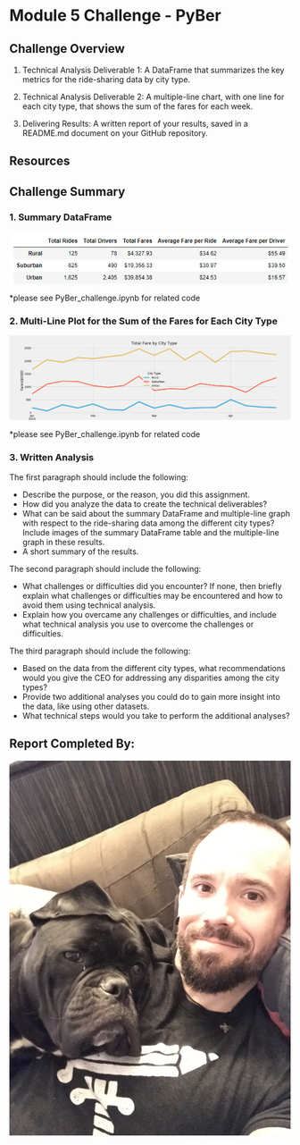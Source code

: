 # Module 5 Challenge - PyBer


## Challenge Overview

1. Technical Analysis Deliverable 1: A DataFrame that summarizes the key metrics for the ride-sharing data by city type.

2. Technical Analysis Deliverable 2: A multiple-line chart, with one line for each city type, that shows the sum of the fares for each week.

3. Delivering Results: A written report of your results, saved in a README.md document on your GitHub repository.

## Resources

## Challenge Summary

### 1. Summary DataFrame

![](images/Tech_Analysis_1_Summary_DataFrame.PNG)

*please see PyBer_challenge.ipynb for related code

### 2. Multi-Line Plot for the Sum of the Fares for Each City Type

![](images/Tech_Analysis_2_Multi-Line_Plot.PNG) 

*please see PyBer_challenge.ipynb for related code

### 3. Written Analysis

The first paragraph should include the following:

- Describe the purpose, or the reason, you did this assignment.
- How did you analyze the data to create the technical deliverables?
- What can be said about the summary DataFrame and multiple-line graph with respect to the ride-sharing data among the different city types? Include images of the summary DataFrame table and the multiple-line graph in these results.
- A short summary of the results.

The second paragraph should include the following:

- What challenges or difficulties did you encounter? If none, then briefly explain what challenges or difficulties may be encountered and how to avoid them using technical analysis.
- Explain how you overcame any challenges or difficulties, and include what technical analysis you use to overcome the challenges or difficulties.

The third paragraph should include the following:

- Based on the data from the different city types, what recommendations would you give the CEO for addressing any disparities among the city types?
- Provide two additional analyses you could do to gain more insight into the data, like using other datasets.
- What technical steps would you take to perform the additional analyses?

## Report Completed By:
![](images/salvador_and_I.jpg)

